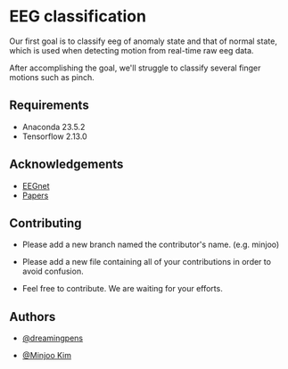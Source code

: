 
# EEG classification

Our first goal is to classify eeg of anomaly state and that of normal state, which is used when detecting motion from real-time raw eeg data.

After accomplishing the goal, we'll struggle to classify several finger motions such as pinch.


## Requirements

- Anaconda 23.5.2
- Tensorflow 2.13.0
## Acknowledgements

 - [EEGnet](https://github.com/vlawhern/arl-eegmodels)
 - [Papers](https://drive.google.com/drive/folders/1RE3_frkz09Xc-2zQDOZU8EFi6Sy5XsV4?usp=sharing)


## Contributing

 - Please add a new branch named the contributor's name. (e.g. minjoo)

 - Please add a new file containing all of your contributions in order to avoid confusion.

  - Feel free to contribute. We are waiting for your efforts.


## Authors

- [@dreamingpens](https://www.github.com/dreamingpens)



- [@Minjoo Kim](https://github.com/minjoo0729)